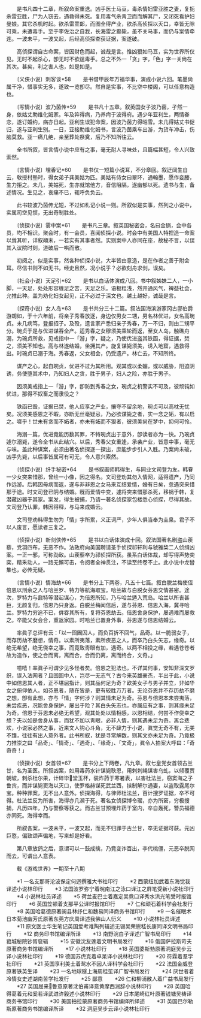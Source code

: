 <!-- { "loadSidebar": true } -->
　　是书凡四十二章，所叙命案重迭。凶手医士马亘，毒杀情妇雷亚胜之妻，复扼杀雷亚胜，尸为人窃去，遇救得未死。复用毒气杀靑卫而而解其尸，又闭死看护妇曼娘。其它杀机时起。欲杀雷萱郞，而图全得产业，欲杀高侦探以灭口，幸皆无隙可乘，未遭毒手。至于李佐治之自戕，长海雷之癫毙，虽不关马事，而仍与案情牵连。一波未平，一波又起，后经高侦探查获证据，案遂破。 

　　高侦探谓自古命案，皆因财色而起，诚哉是言。惟凶狠如马亘，实为世界所仅见。无时不起杀心，卽无时不欲逞毒手。总之不外一「贪」字，「色」字一关尙在其次。甚矣，利之害人也，如是如是。 

　　〔义侠小说〕刺客谈*58 
　　是书借甲辰年万福华事，演成小说六回。笔墨尙属干净，惜事实无多，遂致一览卽尽。然自是实事，不比空中楼阁，可以任意构造也。 

　　〔写情小说〕波乃茵传*59 
　　是书凡十五章。叙英国女子波乃茵，孑然一身，依姑丈助维化姆家。年及筓得病，乃养疴于波得府。遇少年亚利生，两情眷恋，遂订婚约，病亦日起。亚利生误犯命案，因波乃茵力得昭雪。未几得姑丈书促归，遂与亚利生别。一日，亚接助维化姆书，言波乃茵乘车出游，为货车冲击，伤脑莫救。亚一痛几绝，亲至葬处祭奠，后乃不知所往云。 

　　全书所叙，皆言情小说中应有之事，毫无耐人寻味处，且篇幅甚短，令人兴致索然。 

　　〔言情小说〕埋香记*60 
　　是书仅一短篇小说耳，不分章回。叙迂阔生自云，敎授村塾时，得女弟子龚美姑为匹。美姑有侍女曰翠环，通翰墨，愿作妾媵，生力拒之。未几，美姑死，生亦就馆他方，音信阻隔，遂幽郁以死。遗书与生，备述情况。生见之，哀痛不已，辄呼负负云。 

　　此书较波乃茵传尤短，不过如札记小说一则。所叙似是实事，然列之小说中，实属司空见惯，无出奇制胜处。 

　　〔侦探小说〕雾中案*61 
　　是书凡三章。叙英国秘密会，名曰金锅，会中各员，均不相识。聚会时，有一会员，喜阅侦探小说。时会中有美国人特揑造一命案以耸其听，详叙顚末，一若实有其事者然。实则案中人亦同在座，故秘不言，以误其入议院时刻，道破后一哄而散。 

　　初阅之，似是实事，然各种侦探小说，大半皆由意造，是在作者之善于附会耳。尽信书则不如无书，经史且然，况小说乎？必欲刻舟求剑，误矣。 

　　〔社会小说〕天足引*62 
　　是书以白话体演成八回。书中叙姊妹二人，一小脚，一天足，处处形容缠足之苦，天足之乐。语极粗浅，然开通风气，裨益社会，允推此种。盖为劝化妇女起见，正不必过于深文也。越土越好，诚哉是言。 

　　〔探奇小说〕女人岛*63 
　　是书共分三十二篇。叙法国海滨游家冈古邸伯爵游朗如，于十六年前，将亲子秀春放逐，身边仅男女二甥，男名林优进，女名高琬贞。未几病笃，登报招子。及殁，遗言家产悉归亲子秀春，万一不归，则由二甥平分。琬贞于是与优进谋吞全产。适秀春之女穆须美乘轮而返，至女人岛，触礁舟溺，为琬贞所救，见戒指中一「游」字，疑之，乃使优进盗其铁函，得证据，焚之，须美不知也。高与林遂结婚，坐拥其产。旋复谋毙须美，诱入地窟，遇救得出。时琬贞已溺于海。秀春返，父女相会，仍受遗产。林亡去，不知所终。 

　　谋产之心，起自琬贞，优进不过为其所用。观其或以柔媚，或以威胁，阳迫阴诱，务使堕其术中，乃知妇人之贪，胜于男子，妇人之险，亦胜于男子。 

　　因须美戒指上一「游」字，卽防到秀春之女，琬贞之机警实不可及，彼顽钝如优进，那得不奴畜之而隶役之？ 

　　铁函已毁，证据已焚，他人应享之产业，攘夺不留余地，琬贞可以高枕无忧矣。况须美感恩之不暇，亦断无丝毫疑忌，乃必欲谋毙之者，实一念之妬，有以启之。嗟乎！世未有贪而不妬者，亦未有妬而不狠者，彼须美尙在梦中，抑何可怜。 

　　海溺一篇，优进竟能历数其罪，不特琬贞出于意外，卽读者亦为一快。乃琬贞遽尔溺毙，遂令全书从此结穴。以后，秀春父女重逢，承袭产业，皆意中事，毫无与味。盖此种谋案，必须由著名侦探逐一探出，庶能步步引人入胜。乃案尙未破，凶手先毙，以后事皆属可有可无，令人意兴索然。 

　　〔侦探小说〕纤手秘密*64 
　　是书叙画师韩得生，与同业文司登为友。韩眷一少女突来惜那，曾绘一小像，因之得名。文司登劝其勿入情网，适得遗产，乃同作远游。后韩因母病而返，遂与非非恩之女马来互结爱情，婚有日矣，忽遇突来惜那于途。时文司登已阴与结婚。旣而爱情中变，遽将突来惜那杀死，移祸于韩，复潜藏凶器于其家。案发，得生被捕，乃请一著名侦探家包楼悉心侦探，尽得其故。文司登乃认罪，韩因得释，与马来成婚云。 

　　文司登劝韩得生勿为「情」字所累，义正词严，少年人俱当奉为圭臬。君子不以人废言，愿读者三复之。 

　　〔侦探小说〕新剑侠传*65 
　　是书以白话体演成十回。叙法国著名剧盗山蒺藜，党羽四布，无恶不作。法政府向美国聘请圣手侦探祁轩利与虢雅棃二人侦缉凶案。一正一邪，可称劲敌。山蒺藜卒为祁侦探所获。虽系白话体裁，却写得声势奕奕，精釆动人，一路无懈可击，令阅者全神贯注，不读至终卷不止。此小说中龙矕集也，必传无疑。 

　　〔言情小说〕情海劫*66 
　　是书分上下两卷，凡五十七篇。叙白脱兰梅使侄倍恩以刑余之人与哈兰罗、特力等航海取宝。哈兰故与白脱女芬恩交情甚密。途次，罗特力与鼐特等潜起谋心，为倍恩所知，乃与哈兰遁入荒岛。哈兰以所丧甚巨，无颜复归，倍恩乃只身返。白脱兰梅闻信后，遂与芬恩、倍恩入海，冀寻哈兰。罗特力穷追不已，倂吞其所有，复将芬恩劫去。倍恩舍身保护，屡遇难而屡救之。卒能父女会合，重返家园。时哈兰已置身外事，芬恩遂与倍恩结婚云。 

　　率眞子总评有云：「以一囹圄囚人，而负百折不回气，品奇。以一脆弱女子，而存历劫不磨想，情奇。以素所夷落，素所疾恶之人，而卒乃白头矢志，缘奇。以绝无希望，绝无侥幸之事，而竟致靑眼有加，遇奇。以两不相投之缘，若遇苍苍者故为造作，使之合而离，离而合，合而仍离，离而终合，文奇。」 

　　噫嘻！率眞子可谓少见多怪者矣。倍恩之犯法也，不详其何事，安知非深文罗织，误入法网者？且囹圄中人，岂尽一无志气？古今来英雄豪杰，半出于此，小说中如倍恩其人者，正不堪屈指计，则其品何足为奇？欧美女子与男子并立，非如华女之俯仰依人。如芬恩者，随在皆是，更有较胜万万者。无论芬恩并不存历劫不磨之想，卽有此想，亦与「情」字何涉？则其情未足为奇。芬恩与倍恩本未尝夷落，未尝疾恶，况能舍身保护，屡出于险？其白头矢志也，亦属应有之事，则其缘未足为奇。倍恩于芬恩未必绝无希望，观其处处以情相感，以恩相结，何尝不作侥幸之想？夫以如是舍身从事，而犹不加以靑眼，必非人情，则其遇未足为奇。离合悲欢，小说家必然之事，近来文人钩心斗角，无不肆力于小说，眞觉无奇不有，无美不臻，往往有出人意外者。此书所叙，犹是寻常解数，则其文亦未足为奇。乃竟极力推崇之曰「品奇」、「情奇」、「遇奇」、「缘奇」、「文奇」，眞令人拍案大呼曰：「奇奇奇！」 

　　〔侦探小说〕女首领*67 
　　是书分上下两卷，凡九章。叙七皇党女首领古兰甘，名为圣医。所叙凶案，如用毒药水针谋毙耿恩，用刺刺绳谋害乌虬，以倾覆贾朝坡，刺杀杜尔果，计碎毕堂玉杯，装炸药于寒暑表，以害杜法兰，窃窦海之子鲁宾，而并谋毙窦海以灭口，使罗格赫谋死武兰西，挟制解尔通妻，以盗取露尾尔宝。种种罪案，无不出人意外。侦探海得，与律师杜法兰，百计搜罗证据，卒不可得。杜法兰反为所害，海得亦几濒于死。著名女侦探博令琚，亦为所窘，穷极搜捕，凡历四年，乃与警察等获之。而古兰甘预埋炸药于室内，卒自轰死，警员福德亦同死。海得幸而。 

　　所叙各案，一波未平，一波又起，而无不归罪于古兰甘，卒无证据可获。元凶巨憝，偏致颂声徧地，写来却是好看。 

　　第八章放鸽之后，意谓可以一鼓成擒，乃竟变诈百出，李代桃僵，元恶卒脱网而去，可谓出人意表。 

　　载《游戏世界》一期至十八期 

　　*1 一名支那哥沦波保定何迥撰雅大书社印行 
　　*2 西蒙纽加武着东海觉我译述小说林印行 
　　*3 法国波罗弥宁着晥南江之泳口译江之屛笔受新小说社印行 
　　*4 小说林社员译述 
　　*5 荷兰麦巴士着嘉定吴竟口译秀水洪光笔受时报馆印行 
　　*6 英国笠顿着支那平公译时报馆印行 
　　*7 仁和顽石着科学会社发行 
　　*8 英国哈葛德原著闽县林纾仁和魏易同译商务书馆印行 
　　*9 一名催眠术日本菊池幽芳氏原著东莞方庆周译述我佛山人衍义 
　　*10 小说林社员译述 
　　*11 原文医士华生笔记英国爱考难陶列辑述无锡吴荣鬯嵇长康同译文明书局印行 
　　*12 商务印书馆编译所译 
　　*13 南野浣白子译述广智书局印行 
　　*14 菰城秘院钞胥裒辑 
　　*15 安徽沈友莲着文明书局发行 
　　*16 俄国萨拉斯苛夫原著商务书馆编译所 
　　*17 小说林社印行 
　　*18 英国婆斯勃原著洞庭吴步云译小说林社印行 
　　*19 德国苏虎克着卓呆译小说林社印行 
　　*20 符霖着羣学社印行 
　　*21 英国享利美士着鸳水不因人译科学会社印行 
　　*22 法国金威登原著铁英生译 
　　*23 一名地球隧上海周桂笙译广智书局发行 
　　*24 厌世者着冷情女史述湖南苦学社发行 
　　*25 鄙意 
　　*26 仁和柳浦散人着广益书局发行 
　　*27 英国屈来鲁意原著沈伯甫译意黄摩西润辞小说林印行 
　　*28 英国哈得葛着元和奚若译武进许毅述小说林印行 
　　*29 日本尾崎红叶原著钱塘吴梼译商务书馆印行 
　　*30 美国拍拉蒙原著商务书馆编绎所绎述 
　　*31 英国巴尔勒斯原著商务书馆编译所译 
　　*32 洞庭吴步云译小说林社印行 
